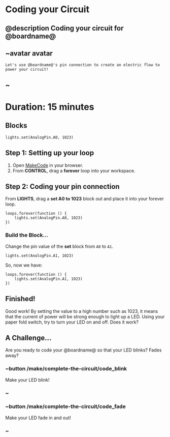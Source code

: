 # Coding your Circuit 
## @description Coding your circuit for @boardname@ 

## ~avatar avatar 
    Let's use @boardname@'s pin connection to create an electric flow to power your circuit! 
## ~ 

# Duration: 15 minutes 

## Blocks 

```cards 
lights.set(AnalogPin.A0, 1023) 
```
## Step 1: Setting up your loop 

1. Open [MakeCode](@homeurl@) in your browser. 
2. From **CONTROL**, drag a **forever** loop into your workspace. 

## Step 2: Coding your pin connection 

From **LIGHTS**, drag a **set A0 to 1023** block out and place it into your forever loop. 

```block
loops.forever(function () {
    lights.set(AnalogPin.A0, 1023)
})
```
### Build the Block... 

Change the pin value of the **set** block from ``A0`` to ``A1``.

```block
lights.set(AnalogPin.A1, 1023)
```

So, now we have:

```blocks
loops.forever(function () {
    lights.set(AnalogPin.A1, 1023)
})
```

## Finished!

Good work! By setting the value to a high number such as 1023, it means that the current of power will be strong enough to light up a LED. Using your paper fold switch, try to turn your LED on and off. Does it work?

## A Challenge... 
Are you ready to code your @boardname@ so that your LED blinks? Fades away? 

### ~button /make/complete-the-circuit/code_blink 

Make your LED blink! 

### ~ 

### ~button /make/complete-the-circuit/code_fade

Make your LED fade in and out! 

### ~ 
